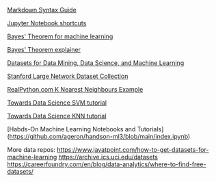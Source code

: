 [Markdown Syntax Guide](https://www.markdownguide.org/basic-syntax/)

[Jupyter Notebook shortcuts](https://www.earthdatascience.org/courses/intro-to-earth-data-science/open-reproducible-science/jupyter-python/jupyter-notebook-shortcuts/)

[Bayes' Theorem for machine learning](https://machinelearningmastery.com/bayes-theorem-for-machine-learning/)

[Bayes' Theorem explainer](https://towardsdatascience.com/simple-guide-to-solving-bayes-theorem-problems-a594edc3e245)

[Datasets for Data Mining, Data Science, and Machine Learning](https://www.kdnuggets.com/datasets/index.html)

[Stanford Large Network Dataset Collection](http://snap.stanford.edu/data/index.html)

[RealPython.com K Nearest Neighbours Example](https://realpython.com/knn-python/)

[Towards Data Science SVM tutorial](https://medium.com/towards-data-science/understand-support-vector-machines-6cc9e4a15e7e)

[Towards Data Science KNN tutorial](https://towardsdatascience.com/building-a-k-nearest-neighbors-k-nn-model-with-scikit-learn-51209555453a)

[Habds-On Machine Learning Notebooks and Tutorials]  (https://github.com/ageron/handson-ml3/blob/main/index.ipynb)

More data repos:
https://www.javatpoint.com/how-to-get-datasets-for-machine-learning
https://archive.ics.uci.edu/datasets
https://careerfoundry.com/en/blog/data-analytics/where-to-find-free-datasets/


